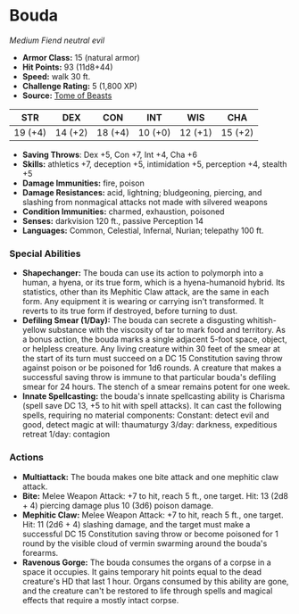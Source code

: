 # Bouda

*Medium* *Fiend* *neutral evil*

- **Armor Class:** 15 (natural armor)
- **Hit Points:** 93 (11d8+44)
- **Speed:** walk 30 ft.
- **Challenge Rating:** 5 (1,800 XP)
- **Source:** [Tome of Beasts](https://koboldpress.com/kpstore/product/tome-of-beasts-for-5th-edition-print/)

| STR | DEX | CON | INT | WIS | CHA |
| --- | --- | --- | --- | --- | --- |
| 19 (+4) | 14 (+2) | 18 (+4) | 10 (+0) | 12 (+1) | 15 (+2) |

- **Saving Throws**: Dex +5, Con +7, Int +4, Cha +6
- **Skills:** athletics +7, deception +5, intimidation +5, perception +4, stealth +5
- **Damage Immunities:** fire, poison
- **Damage Resistances:** acid, lightning; bludgeoning, piercing, and slashing from nonmagical attacks not made with silvered weapons
- **Condition Immunities:** charmed, exhaustion, poisoned
- **Senses:** darkvision 120 ft., passive Perception 14
- **Languages:** Common, Celestial, Infernal, Nurian; telepathy 100 ft.
### Special Abilities
- **Shapechanger:** The bouda can use its action to polymorph into a human, a hyena, or its true form, which is a hyena-humanoid hybrid. Its statistics, other than its Mephitic Claw attack, are the same in each form. Any equipment it is wearing or carrying isn't transformed. It reverts to its true form if destroyed, before turning to dust.
- **Defiling Smear (1/Day):** The bouda can secrete a disgusting whitish-yellow substance with the viscosity of tar to mark food and territory. As a bonus action, the bouda marks a single adjacent 5-foot space, object, or helpless creature. Any living creature within 30 feet of the smear at the start of its turn must succeed on a DC 15 Constitution saving throw against poison or be poisoned for 1d6 rounds. A creature that makes a successful saving throw is immune to that particular bouda's defiling smear for 24 hours. The stench of a smear remains potent for one week.
- **Innate Spellcasting:** the bouda's innate spellcasting ability is Charisma (spell save DC 13, +5 to hit with spell attacks). It can cast the following spells, requiring no material components: Constant: detect evil and good, detect magic  at will: thaumaturgy  3/day: darkness, expeditious retreat  1/day: contagion
### Actions
- **Multiattack:** The bouda makes one bite attack and one mephitic claw attack.
- **Bite:** Melee Weapon Attack: +7 to hit, reach 5 ft., one target. Hit: 13 (2d8 + 4) piercing damage plus 10 (3d6) poison damage.
- **Mephitic Claw:** Melee Weapon Attack: +7 to hit, reach 5 ft., one target. Hit: 11 (2d6 + 4) slashing damage, and the target must make a successful DC 15 Constitution saving throw or become poisoned for 1 round by the visible cloud of vermin swarming around the bouda's forearms.
- **Ravenous Gorge:** The bouda consumes the organs of a corpse in a space it occupies. It gains temporary hit points equal to the dead creature's HD that last 1 hour. Organs consumed by this ability are gone, and the creature can't be restored to life through spells and magical effects that require a mostly intact corpse.
